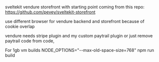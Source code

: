 sveltekit vendure storefront with starting point coming from this repo: https://github.com/pevey/sveltekit-storefront

use different browser for vendure backend and storefront because of cookie overlap

vendure needs stripe plugin and my custom paytrail plugin or just remove paytrail code from code,

For 1gb vm builds
NODE_OPTIONS="--max-old-space-size=768" npm run build
